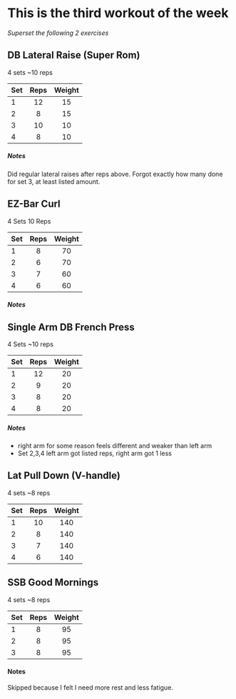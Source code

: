 # This is the third workout of the week

*Superset the following 2 exercises*

## DB Lateral Raise (Super Rom)
4 sets
~10 reps

| Set | Reps  | Weight |
| :-  | :---: | :----: |
| 1   |  12   | 15    |
| 2   |  8    | 15    |
| 3   |  10   | 10    |
| 4   |  8    | 10    |

##### Notes
Did regular lateral raises after reps above.
Forgot exactly how many done for set 3, at least listed amount.

## EZ-Bar Curl
4 Sets
10 Reps

| Set | Reps  | Weight |
| :-  | :---: | :----: |
| 1   |  8    | 70     |
| 2   |  6    | 70     |
| 3   |  7    | 60     |
| 4   |  6    | 60     |

##### Notes

## Single Arm DB French Press
4 Sets
~10 reps

| Set | Reps  | Weight |
| :-  | :---: | :----: |
| 1   |  12   | 20     |
| 2   |  9    | 20    |
| 3   |  8    | 20    |
| 4   |  8    | 20    |

##### Notes
- right arm for some reason feels different and weaker than left arm
- Set 2,3,4 left arm got listed reps, right arm got 1 less

## Lat Pull Down (V-handle)
4 sets
~8 reps

| Set | Reps  | Weight |
| :-  | :---: | :----: |
| 1   |  10   | 140   |
| 2   |  8    | 140   |
| 3   |  7    | 140   |
| 4   |  6    | 140   |

## SSB Good Mornings
4 sets
~8 reps

| Set | Reps  | Weight |
| :-  | :---: | :----: |
| 1   |  8    | 95     |
| 2   |  8    | 95     |
| 3   |  8    | 95     |

#### Notes
Skipped because I felt I need more rest and less fatigue.
